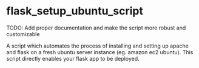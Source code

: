 # flask_setup_ubuntu_script

TODO:
Add proper documentation and make the script more robust and customizable

A script which automates the process of installing and setting up apache and flask on a fresh ubuntu server instance (eg. amazon ec2 ubuntu). This script directly enables your flask app to be deployed.
